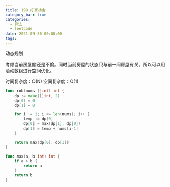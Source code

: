```yaml
---
title: 198.打家劫舍
category_bar: true
categories:
  - 算法
  - leetcode
date: 2021-09-30 00:00:00
tags:
---
```


动态规划

考虑当前房屋偷还是不偷。同时当前房屋的状态只与前一间房屋有关，所以可以用滚动数组进行空间优化。

时间复杂度：O(N)
空间复杂度：O(1)
<!-- more -->
```Go
func rob(nums []int) int {
    dp := make([]int, 2)
    dp[0] = 0
    dp[1] = 0

    for i := 1; i <= len(nums); i++ {
        temp := dp[0]
        dp[0] = max(dp[1], dp[0])
        dp[1] = temp + nums[i-1]
    }

    return max(dp[0], dp[1])
}

func max(a, b int) int {
    if a > b {
        return a
    }
    return b
}
```
